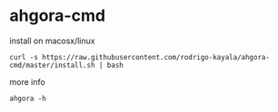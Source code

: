 # ahgora-cmd


install on macosx/linux
```
curl -s https://raw.githubusercontent.com/rodrigo-kayala/ahgora-cmd/master/install.sh | bash
```

more info
```
ahgora -h
```
